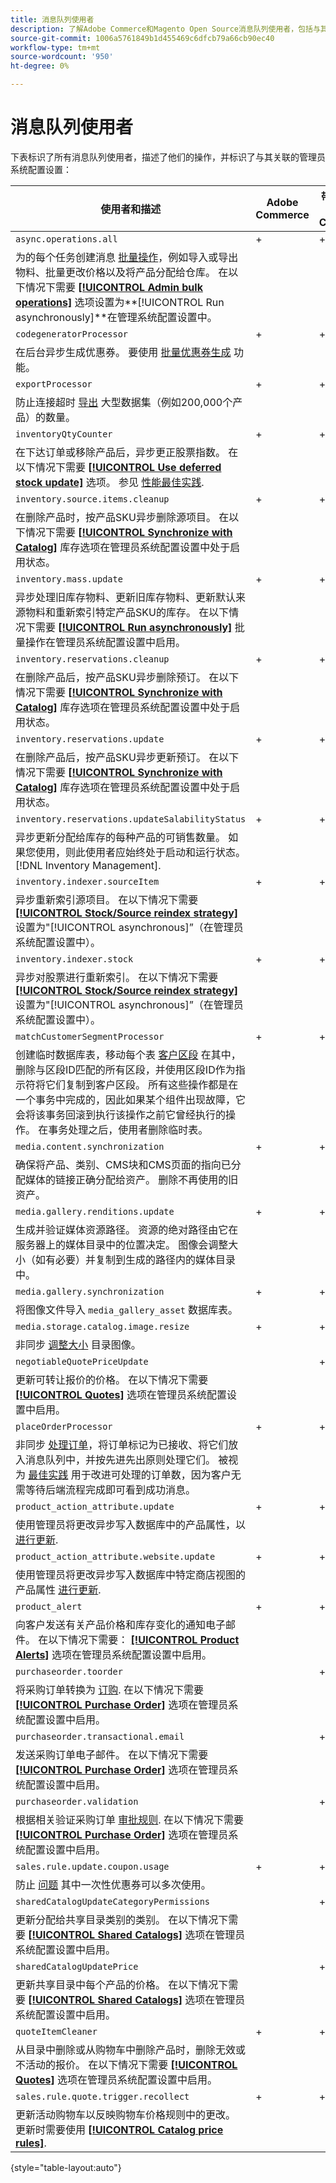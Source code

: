 ```yaml
---
title: 消息队列使用者
description: 了解Adobe Commerce和Magento Open Source消息队列使用者，包括与其关联的功能和系统配置设置。
source-git-commit: 1006a5761849b1d455469c6dfcb79a66cb90ec40
workflow-type: tm+mt
source-wordcount: '950'
ht-degree: 0%

---
```



# 消息队列使用者

下表标识了所有消息队列使用者，描述了他们的操作，并标识了与其关联的管理员系统配置设置：

| 使用者和描述 | Adobe Commerce | 带有B2B的Adobe Commerce | Magento Open Source |
|----------------------------------------------------------------------------------------------------------------------------------------------------------------------------------------------------------------------------------------------------------------------------------------------------------------------------------------------------------------------------------------------------------------------------------------------------------------------------------------------------------------------------------------------|----------------|-------------------------|---------------------|
| `async.operations.all` | + | + | + |
| 为的每个任务创建消息 [批量操作](https://developer.adobe.com/commerce/php/development/components/message-queues/bulk-operations/)，例如导入或导出物料、批量更改价格以及将产品分配给仓库。 在以下情况下需要 [**[!UICONTROL Admin bulk operations]**](https://docs.magento.com/user-guide/configuration/catalog/inventory.html?#admin-bulk-operations) 选项设置为&#x200B;**[!UICONTROL Run asynchronously]**在管理系统配置设置中。 |  |  |  |
| `codegeneratorProcessor` | + | + | + |
| 在后台异步生成优惠券。 要使用 [批量优惠券生成](https://experienceleague.adobe.com/docs/commerce-admin/marketing/promotions/cart-rules/price-rules-cart-coupon.html#method-2%3A-generate-a-batch-of-coupons) 功能。 |  |  |  |
| `exportProcessor` | + | + | + |
| 防止连接超时 [导出](https://experienceleague.adobe.com/docs/commerce-admin/systems/data-transfer/data-export.html) 大型数据集（例如200,000个产品）的数量。 |  |  |  |
| `inventoryQtyCounter` | + | + |  |
| 在下达订单或移除产品后，异步更正股票指数。 在以下情况下需要 [**[!UICONTROL Use deferred stock update]**](https://docs.magento.com/user-guide/configuration/catalog/inventory.html#product-stock-options) 选项。 参见 [性能最佳实践](https://experienceleague.adobe.com/docs/commerce-operations/performance-best-practices/configuration.html#deferred-stock-update). |  |  |  |
| `inventory.source.items.cleanup` | + | + | + |
| 在删除产品时，按产品SKU异步删除源项目。 在以下情况下需要 [**[!UICONTROL Synchronize with Catalog]**](https://docs.magento.com/user-guide/configuration/catalog/inventory.html) 库存选项在管理员系统配置设置中处于启用状态。 |  |  |  |
| `inventory.mass.update` | + | + | + |
| 异步处理旧库存物料、更新旧库存物料、更新默认来源物料和重新索引特定产品SKU的库存。 在以下情况下需要 [**[!UICONTROL Run asynchronously]**](https://docs.magento.com/user-guide/configuration/catalog/inventory.html#admin-bulk-operations) 批量操作在管理员系统配置设置中启用。 |  |  |  |
| `inventory.reservations.cleanup` | + | + | + |
| 在删除产品后，按产品SKU异步删除预订。 在以下情况下需要 [**[!UICONTROL Synchronize with Catalog]**](https://docs.magento.com/user-guide/configuration/catalog/inventory.html) 库存选项在管理员系统配置设置中处于启用状态。 |  |  |  |
| `inventory.reservations.update` | + | + | + |
| 在删除产品后，按产品SKU异步更新预订。 在以下情况下需要 [**[!UICONTROL Synchronize with Catalog]**](https://docs.magento.com/user-guide/configuration/catalog/inventory.html) 库存选项在管理员系统配置设置中处于启用状态。 |  |  |  |
| `inventory.reservations.updateSalabilityStatus` | + | + | + |
| 异步更新分配给库存的每种产品的可销售数量。 如果您使用，则此使用者应始终处于启动和运行状态。 [!DNL Inventory Management]. |  |  |  |
| `inventory.indexer.sourceItem` | + | + | + |
| 异步重新索引源项目。 在以下情况下需要 [**[!UICONTROL Stock/Source reindex strategy]**](https://docs.magento.com/user-guide/configuration/catalog/inventory.html#inventory-indexer-settings) 设置为&quot;[!UICONTROL asynchronous]”（在管理员系统配置设置中）。 |  |  |  |
| `inventory.indexer.stock` | + | + | + |
| 异步对股票进行重新索引。 在以下情况下需要 [**[!UICONTROL Stock/Source reindex strategy]**](https://docs.magento.com/user-guide/configuration/catalog/inventory.html#inventory-indexer-settings) 设置为&quot;[!UICONTROL asynchronous]”（在管理员系统配置设置中）。 |  |  |  |
| `matchCustomerSegmentProcessor` | + | + |  |
| 创建临时数据库表，移动每个表 [客户区段](https://docs.magento.com/user-guide/marketing/customer-segments.html) 在其中，删除与区段ID匹配的所有区段，并使用区段ID作为指示符将它们复制到客户区段。 所有这些操作都是在一个事务中完成的，因此如果某个组件出现故障，它会将该事务回滚到执行该操作之前它曾经执行的操作。 在事务处理之后，使用者删除临时表。 |  |  |  |
| `media.content.synchronization` | + | + | + |
| 确保将产品、类别、CMS块和CMS页面的指向已分配媒体的链接正确分配给资产。 删除不再使用的旧资产。 |  |  |  |
| `media.gallery.renditions.update` | + | + | + |
| 生成并验证媒体资源路径。 资源的绝对路径由它在服务器上的媒体目录中的位置决定。 图像会调整大小（如有必要）并复制到生成的路径内的媒体目录中。 |  |  |  |
| `media.gallery.synchronization` | + | + | + |
| 将图像文件导入 `media_gallery_asset` 数据库表。 |  |  |  |
| `media.storage.catalog.image.resize` | + | + | + |
| 非同步 [调整大小](https://developer.adobe.com/commerce/frontend-core/guide/themes/configure/#resize-catalog-images) 目录图像。 |  |  |  |
| `negotiableQuotePriceUpdate` |  | + |  |
| 更新可转让报价的价格。 在以下情况下需要 [**[!UICONTROL Quotes]**](https://docs.magento.com/user-guide/sales/quotes.html) 选项在管理员系统配置设置中启用。 |  |  |  |
| `placeOrderProcessor` | + | + |  |
| 非同步 [处理订单](https://developer.adobe.com/commerce/php/module-reference/module-async-order/)，将订单标记为已接收、将它们放入消息队列中，并按先进先出原则处理它们。 被视为 [最佳实践](../../implementation-playbook/best-practices/maintenance/order-processing-configuration.md) 用于改进可处理的订单数，因为客户无需等待后端流程完成即可看到成功消息。 |  |  |  |
| `product_action_attribute.update` | + | + | + |
| 使用管理员将更改异步写入数据库中的产品属性，以 [进行更新](https://experienceleague.adobe.com/docs/commerce-admin/catalog/product-attributes/create/bulk-product-attribute-update.html). |  |  |  |
| `product_action_attribute.website.update` | + | + | + |
| 使用管理员将更改异步写入数据库中特定商店视图的产品属性 [进行更新](https://experienceleague.adobe.com/docs/commerce-admin/catalog/product-attributes/create/bulk-product-attribute-update.html). |  |  |  |
| `product_alert` | + | + | + |
| 向客户发送有关产品价格和库存变化的通知电子邮件。 在以下情况下需要： [**[!UICONTROL Product Alerts]**](https://experienceleague.adobe.com/docs/commerce-admin/inventory/configuration/product-alerts/alert-setup.html) 选项在管理员系统配置设置中启用。 |  |  |  |
| `purchaseorder.toorder` |  | + |  |
| 将采购订单转换为 [订购](https://docs.magento.com/user-guide/stores/b2b-purchase-order-flow.html#approval-rules). 在以下情况下需要 [**[!UICONTROL Purchase Order]**](https://experienceleague.adobe.com/docs/commerce-admin/b2b/purchase-orders/purchase-order-flow.html) 选项在管理员系统配置设置中启用。 |  |  |  |
| `purchaseorder.transactional.email` |  | + |  |
| 发送采购订单电子邮件。 在以下情况下需要 [**[!UICONTROL Purchase Order]**](https://experienceleague.adobe.com/docs/commerce-admin/b2b/purchase-orders/purchase-order-flow.html) 选项在管理员系统配置设置中启用。 |  |  |  |
| `purchaseorder.validation` |  | + |  |
| 根据相关验证采购订单 [审批规则](https://docs.magento.com/user-guide/customers/account-dashboard-approval-rules.html). 在以下情况下需要 [**[!UICONTROL Purchase Order]**](https://experienceleague.adobe.com/docs/commerce-admin/b2b/purchase-orders/purchase-order-flow.html) 选项在管理员系统配置设置中启用。 |  |  |  |
| `sales.rule.update.coupon.usage` | + | + | + |
| 防止 [问题](https://experienceleague.adobe.com/docs/commerce-knowledge-base/kb/troubleshooting/miscellaneous/coupon-code-used-more-than-once-adobe-commerce.html) 其中一次性优惠券可以多次使用。 |  |  |  |
| `sharedCatalogUpdateCategoryPermissions` |  | + |  |
| 更新分配给共享目录类别的类别。 在以下情况下需要 [**[!UICONTROL Shared Catalogs]**](https://docs.magento.com/user-guide/catalog/catalog-shared.html) 选项在管理员系统配置设置中启用。 |  |  |  |
| `sharedCatalogUpdatePrice` |  | + |  |
| 更新共享目录中每个产品的价格。 在以下情况下需要 [**[!UICONTROL Shared Catalogs]**](https://docs.magento.com/user-guide/catalog/catalog-shared.html) 选项在管理员系统配置设置中启用。 |  |  |  |
| `quoteItemCleaner` | + | + |  |
| 从目录中删除或从购物车中删除产品时，删除无效或不活动的报价。 在以下情况下需要 [**[!UICONTROL Quotes]**](https://docs.magento.com/user-guide/sales/quotes.html) 选项在管理员系统配置设置中启用。 |  |  |  |
| `sales.rule.quote.trigger.recollect` | + | + | + |
| 更新活动购物车以反映购物车价格规则中的更改。 更新时需要使用 [**[!UICONTROL Catalog price rules]**](https://experienceleague.adobe.com/docs/commerce-admin/marketing/promotions/catalog-rules/price-rules-catalog.html). |  |  |  |

{style="table-layout:auto"}
